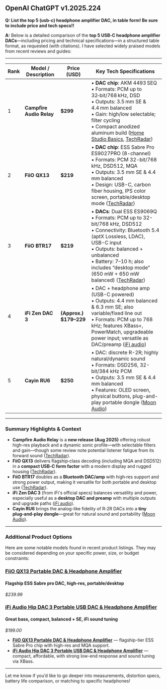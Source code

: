 ## OpenAI ChatGPT v1.2025.224 

**Q: List the top 5 (usb-c) headphone amplifier DAC, in table form! Be sure to include price and tech specs!!**

**A:** Below is a detailed comparison of the **top 5 USB‑C headphone amplifier DACs**—including pricing and technical specifications—in a structured table format, as requested (with citations). I have selected widely praised models from recent reviews and guides:

---

| Rank | Model / Description      | Price (USD)             | Key Tech Specifications                                                                                                                                                                                                                                                            |
| ---- | ------------------------ | ----------------------- | ---------------------------------------------------------------------------------------------------------------------------------------------------------------------------------------------------------------------------------------------------------------------------------- |
| 1    | **Campfire Audio Relay** | **\$299**               | • **DAC chip**: AKM 4493 SEQ<br>• Formats: PCM up to 32‑bit/768 kHz, DSD<br>• Outputs: 3.5 mm SE & 4.4 mm balanced<br>• Gain: high/low selectable; filter cycling<br>• Compact anodized aluminum build ([Home Studio Basics][1], [TechRadar][2])                                   |
| 2    | **FiiO QX13**            | **\$219**               | • **DAC chip**: ESS Sabre Pro ES9027PRO (8-channel)<br>• Formats: PCM 32-bit/768 kHz, DSD512, MQA<br>• Outputs: 3.5 mm SE & 4.4 mm balanced<br>• Design: USB-C, carbon fiber housing, IPS color screen, portable/desktop mode ([TechRadar][3])                                     |
| 3    | **FiiO BTR17**           | **\$219**               | • **DACs**: Dual ESS ES9069Q<br>• Formats: PCM up to 32-bit/768 kHz, DSD512<br>• Connectivity: Bluetooth 5.4 (aptX Lossless, LDAC), USB-C input<br>• Outputs: balanced + unbalanced<br>• Battery: 7–10 h; also includes “desktop mode” (650 mW + 650 mW balanced) ([TechRadar][4]) |
| 4    | **iFi Zen DAC 3**        | **(Approx.) \$179–229** | • DAC + headphone amp (USB-C powered)<br>• Outputs: 4.4 mm balanced & 6.3 mm SE; also variable/fixed line out<br>• Formats: PCM up to 768 kHz; features XBass+, PowerMatch, upgradeable power input; versatile as DAC/preamp ([iFi audio][5])                                      |
| 5    | **Cayin RU6**            | **\$250**               | • DAC: discrete R-2R; highly natural/dynamic sound<br>• Formats: DSD256, 32-bit/384 kHz PCM<br>• Outputs: 3.5 mm SE & 4.4 mm balanced<br>• Features: OLED screen, physical buttons, plug-and-play portable dongle ([Moon Audio][6])                                                |

---

### Summary Highlights & Context

* **Campfire Audio Relay** is a **new release (Aug 2025)** offering robust high-res playback and a dynamic sonic profile—with selectable filters and gain—though some review note potential listener fatigue from its forward sound ([TechRadar][2]).
* **FiiO QX13** delivers flagship‑class decoding (including MQA and DSD512) in a **compact USB‑C form factor** with a modern display and rugged housing ([TechRadar][3]).
* **FiiO BTR17** doubles as a **Bluetooth DAC/amp** with high‑res support and strong power output, making it versatile for both portable and desktop use ([TechRadar][4]).
* **iFi Zen DAC 3** (from iFi's official specs) balances versatility and power, especially useful as a **desktop DAC and preamp** with multiple outputs and upgrade paths ([iFi audio][5]).
* **Cayin RU6** brings the analog-like fidelity of R‑2R DACs into a **tiny plug‑and‑play dongle**—great for natural sound and portability ([Moon Audio][6]).

---

### Additional Product Options

Here are some notable models found in recent product listings. They may be considered depending on your specific power, size, or budget constraints:

### [FiiO QX13 Portable DAC & Headphone Amplifier]()

#### Flagship ESS Sabre pro DAC, high‑res, portable/desktop

*\$239.99*

### [iFi Audio Hip DAC 3 Portable USB DAC & Headphone Amplifier]()

#### Great bass, compact, balanced + SE, iFi sound tuning

*\$199.00*

* **[FiiO QX13 Portable DAC & Headphone Amplifier]()** — flagship-tier ESS Sabre Pro chip with high-res and MQA support.
* **[iFi Audio Hip DAC 3 Portable USB DAC & Headphone Amplifier]()** — compact, affordable, with strong low-end response and sound tuning via XBass.

---

Let me know if you’d like to go deeper into measurements, distortion specs, battery life comparison, or matching to specific headphones!

[1]: https://homestudiobasics.com/the-best-portable-headphone-amps-dacs/?utm_source=chatgpt.com "The Best Portable Headphone Amps & DACs"
[2]: https://www.techradar.com/audio/dacs/campfire-audio-relay-review?utm_source=chatgpt.com "Campfire's portable USB headphone amp/DAC proves an interesting listen but you should try before you buy"
[3]: https://www.techradar.com/audio/hi-fi/fiios-portable-hi-res-dac-and-amp-is-priced-to-make-you-an-audiophile-right-before-hi-res-goes-truly-mainstream?utm_source=chatgpt.com "FiiO's portable hi-res DAC and amp is priced to make you an audiophile, right before hi-res goes 'truly mainstream'"
[4]: https://www.techradar.com/audio/hi-fi/fiio-btr17-review?utm_source=chatgpt.com "FiiO's wireless little BTR17 headphone DAC and amp is a tour de force at a very attainable price"
[5]: https://ifi-audio.com/products/zen-dac-3?srsltid=AfmBOorHlur3VAwtjI6f34dRCfHjvAGYAvFBv4wQhWDJb2TG3VaYqXBN&utm_source=chatgpt.com "ZEN DAC 3: High-End Digital to Analog Converter"
[6]: https://www.moon-audio.com/blogs/expert-advice/best-portable-dacs?srsltid=AfmBOord4PD__5CP-NVtc9YqVEgtitdkqOfU6wffQuYTU5vR1CG2--lP&utm_source=chatgpt.com "The Best Portable DACs for 2025"
